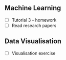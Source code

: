 ## Machine Learning 
- [ ] Tutorial 3 - homework
- [ ] Read research papers

## Data Visualisation
- [ ] Visualisation exercise

